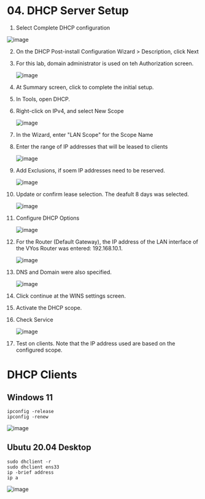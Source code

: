 # 04. DHCP Server Setup

1. Select Complete DHCP configuration

![image](https://github.com/user-attachments/assets/354e3bc9-9f2b-4ea0-b6ff-d49505ba25bc)

2. On the DHCP Post-install Configuration Wizard > Description, click Next

3. For this lab, domain administrator is used on teh Authorization screen.

   ![image](https://github.com/user-attachments/assets/758f9014-4cfb-4f0f-a536-9da3a359b610)

4. At Summary screen, click to complete the initial setup.

5. In Tools, open DHCP.

6. Right-click on IPv4, and select New Scope

   ![image](https://github.com/user-attachments/assets/ea9a39c3-7ad1-41cc-adf0-d11b81b412e8)
7. In the Wizard, enter "LAN Scope" for the Scope Name

8. Enter the range of IP addresses that will be leased to clients

   ![image](https://github.com/user-attachments/assets/060c207c-1ea8-4e27-a310-facc167164cc)

9. Add Exclusions, if soem IP addresses need to be reserved.

    ![image](https://github.com/user-attachments/assets/6d744044-996d-484c-8e2c-2f93ec05f8ae)

10. Update or confirm lease selection.  The deafult 8 days was selected.

    ![image](https://github.com/user-attachments/assets/0ceda589-2382-4ee8-82f7-e77f9e004a54)
11. Configure DHCP Options

    ![image](https://github.com/user-attachments/assets/d6cf0532-d90a-4ef7-ac9f-311e382bcf85)

12. For the Router (Default Gateway), the IP address of the LAN interface of the VYos Router was entered: 192.168.10.1.

    ![image](https://github.com/user-attachments/assets/94c1bc82-2cf5-4a9f-88e1-5705086f4b43)

13. DNS and Domain were also specified.

    ![image](https://github.com/user-attachments/assets/083f37ea-992d-4c12-807e-257f9c6b29b5)

15. Click continue at the WINS settings screen.

16. Activate the DHCP scope.

17. Check Service

     ![image](https://github.com/user-attachments/assets/147cfd1e-020d-4ec1-8bf5-3d81fe17fc81)

18. Test on clients. Note that the IP address used are based on the configured scope.

# DHCP Clients

## Windows 11 

```
ipconfig -release
ipconfig -renew
```

  ![image](https://github.com/user-attachments/assets/bdd3337a-bcf4-4422-87d7-3e5f1e9c7c5e)



## Ubutu 20.04 Desktop

```
sudo dhclient -r
sudo dhclient ens33 
ip -brief address 
ip a 
```
 

   ![image](https://github.com/user-attachments/assets/e069d8de-8f22-4f2a-a760-a3688740553c)



